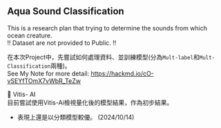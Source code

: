 ## Aqua Sound Classification  
This is a research plan that trying to determine the sounds from which ocean creature.  
:bangbang: Dataset are not provided to Public. :bangbang:  

在本次Project中，先嘗試如何處理資料、並訓練模型(分為`Mult-label`和`Mult-Classification`兩種)。  
See My Note for more detail: https://hackmd.io/cO-vSEYfTOmX7vWbR_TeZw  

📁 Vitis- AI  
目前嘗試使用Vitis-Ai檢視量化後的模型結果，作為初步結果。  
* 表現上還是以分類模型較優。 (2024/10/14)
